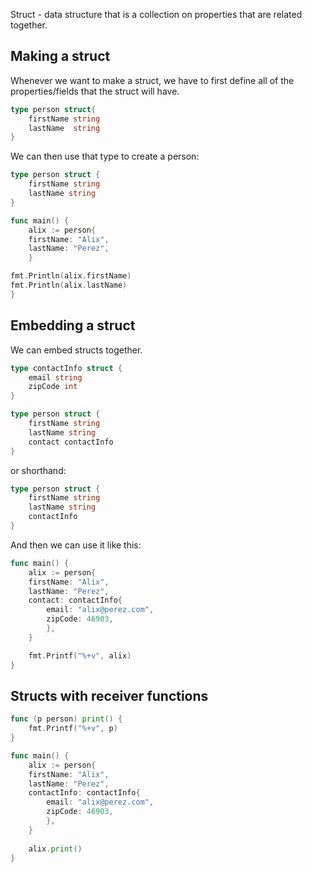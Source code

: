 Struct - data structure that is a collection on properties that are related together.

## Making a struct
Whenever we want to make a struct, we have to first define all of the properties/fields that the struct will have.

```go
type person struct{
	firstName string
	lastName  string
}
```

We can then use that type to create a person:

```go
type person struct {
	firstName string
	lastName string
}

func main() {
	alix := person{
	firstName: "Alix",
	lastName: "Perez",
	}

fmt.Println(alix.firstName)
fmt.Println(alix.lastName)
}
```

## Embedding a struct
We can embed structs together.

```go
type contactInfo struct {
	email string
	zipCode int
}

type person struct {
	firstName string
	lastName string
	contact contactInfo
}
```

or shorthand:
```go
type person struct {
	firstName string
	lastName string
	contactInfo
}
```

And then we can use it like this:
```go
func main() {
	alix := person{
	firstName: "Alix",
	lastName: "Perez",  
	contact: contactInfo{
		email: "alix@perez.com",
		zipCode: 46903,
		},
	}

	fmt.Printf("%+v", alix)
}
```

## Structs with receiver functions
```go
func (p person) print() {
	fmt.Printf("%+v", p)
}

func main() {
	alix := person{
	firstName: "Alix",
	lastName: "Perez",
	contactInfo: contactInfo{
		email: "alix@perez.com",
		zipCode: 46903,
		},
	}
	
	alix.print()
}
```